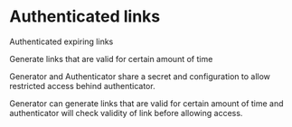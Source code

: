 # Authenticated links

Authenticated expiring links

Generate links that are valid for certain amount of time

Generator and Authenticator share a secret and configuration to
allow restricted access behind authenticator.

Generator can generate links that are valid for certain amount of time
and authenticator will check validity of link before allowing access.
